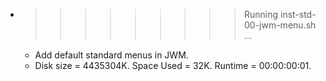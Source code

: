 * >>>>>>>>> Running inst-std-00-jwm-menu.sh ...
  * Add default standard menus in JWM.
  * Disk size = 4435304K. Space Used = 32K. Runtime = 00:00:00:01.
